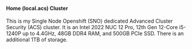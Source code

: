 #### Home (local.acs) Cluster

This is my Single Node Openshift (SNO) dedicated Advanced Cluster Security (ACS) cluster. It is an Intel 2022 NUC 12 Pro, 12th Gen 12-Core i5-1240P up to 4.4GHz, 48GB DDR4 RAM, and 500GB PCIe SSD. There is an additional 1TB of storage.
